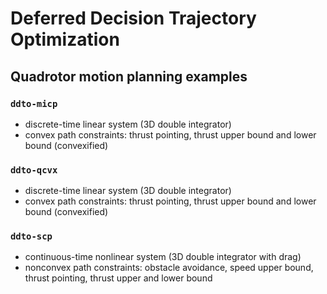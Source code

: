 # Deferred Decision Trajectory Optimization

## Quadrotor motion planning examples

### `ddto-micp`
 - discrete-time linear system (3D double integrator)
 - convex path constraints: thrust pointing, thrust upper bound and lower bound (convexified)

### `ddto-qcvx`
 - discrete-time linear system (3D double integrator)
 - convex path constraints: thrust pointing, thrust upper bound and lower bound (convexified)

### `ddto-scp`
 - continuous-time nonlinear system (3D double integrator with drag)
 - nonconvex path constraints: obstacle avoidance, speed upper bound, thrust pointing, thrust upper and lower bound